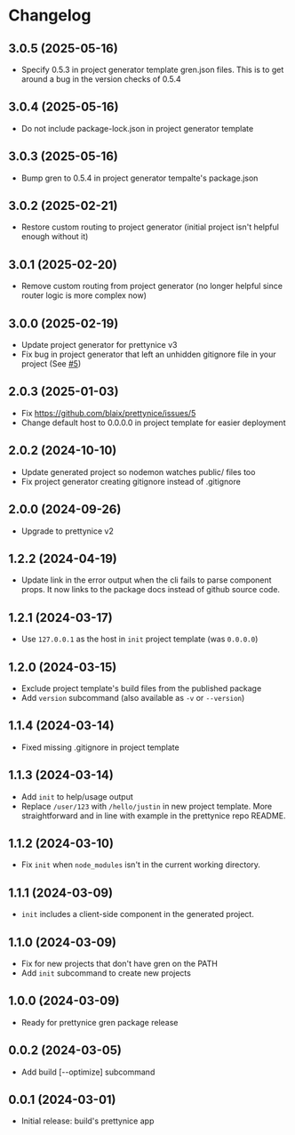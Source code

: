 # Changelog

## 3.0.5 (2025-05-16)

* Specify 0.5.3 in project generator template gren.json files.
  This is to get around a bug in the version checks of 0.5.4

## 3.0.4 (2025-05-16)

* Do not include package-lock.json in project generator template

## 3.0.3 (2025-05-16)

* Bump gren to 0.5.4 in project generator tempalte's package.json

## 3.0.2 (2025-02-21)

* Restore custom routing to project generator (initial project isn't helpful enough without it)

## 3.0.1 (2025-02-20)

* Remove custom routing from project generator (no longer helpful since router logic is more complex now)

## 3.0.0 (2025-02-19)

* Update project generator for prettynice v3
* Fix bug in project generator that left an unhidden gitignore file in your project (See [#5](https://github.com/blaix/prettynice/issues/5))

## 2.0.3 (2025-01-03)

* Fix https://github.com/blaix/prettynice/issues/5
* Change default host to 0.0.0.0 in project template for easier deployment

## 2.0.2 (2024-10-10)

* Update generated project so nodemon watches public/ files too
* Fix project generator creating gitignore instead of .gitignore

## 2.0.0 (2024-09-26)

* Upgrade to prettynice v2

## 1.2.2 (2024-04-19)

* Update link in the error output when the cli fails to parse component props.
  It now links to the package docs instead of github source code.
  
## 1.2.1 (2024-03-17)

* Use `127.0.0.1` as the host in `init` project template (was `0.0.0.0`)

## 1.2.0 (2024-03-15)

* Exclude project template's build files from the published package
* Add `version` subcommand (also available as `-v` or `--version`)

## 1.1.4 (2024-03-14)

* Fixed missing .gitignore in project template

## 1.1.3 (2024-03-14)

* Add `init` to help/usage output
* Replace `/user/123` with `/hello/justin` in new project template. More
  straightforward and in line with example in the prettynice repo README.

## 1.1.2 (2024-03-10)

* Fix `init` when `node_modules` isn't in the current working directory.

## 1.1.1 (2024-03-09)

* `init` includes a client-side component in the generated project.

## 1.1.0 (2024-03-09)

* Fix for new projects that don't have gren on the PATH
* Add `init` subcommand to create new projects

## 1.0.0 (2024-03-09)

* Ready for prettynice gren package release

## 0.0.2 (2024-03-05)

* Add build [--optimize] subcommand

## 0.0.1 (2024-03-01)

* Initial release: build's prettynice app
